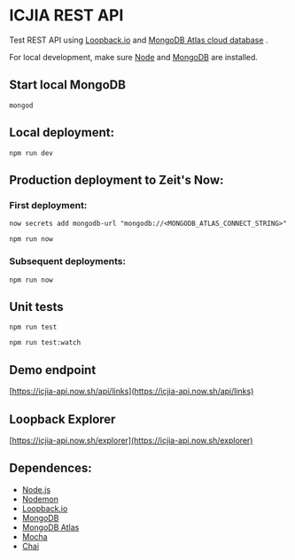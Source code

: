 # ICJIA REST API

Test REST API using [Loopback.io](https://loopback.io) and [MongoDB Atlas cloud database](https://cloud.mongodb.com/) .

For local development, make sure [Node](https://nodejs.org/en/) and [MongoDB]() are installed.

## Start local MongoDB
```
mongod
```

## Local deployment:
```
npm run dev
```

## Production deployment to Zeit's Now:

### First deployment:

```
now secrets add mongodb-url "mongodb://<MONGODB_ATLAS_CONNECT_STRING>"

npm run now
```

### Subsequent deployments:
```
npm run now
```

## Unit tests
```
npm run test

npm run test:watch
```

## Demo endpoint

[https://icjia-api.now.sh/api/links](https://icjia-api.now.sh/api/links)

## Loopback Explorer

[https://icjia-api.now.sh/explorer](https://icjia-api.now.sh/explorer)

## Dependences:
- [Node.js](https://nodejs.org/en/)
- [Nodemon](https://github.com/remy/nodemon)
- [Loopback.io](https://loopback.io)
- [MongoDB](https://www.mongodb.com/)
- [MongoDB Atlas](https://www.mongodb.com/cloud/atlas)
- [Mocha](https://github.com/mochajs/mocha)
- [Chai](http://chaijs.com/)
